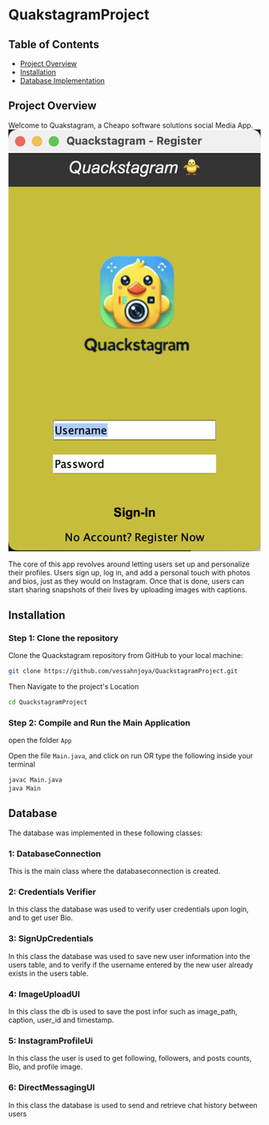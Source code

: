# QuakstagramProject

## Table of Contents

- [Project Overview](#project-overview)
- [Installation](#installation)
- [Database Implementation](#Database)

## Project Overview

Welcome to Quakstagram, a Cheapo software solutions social Media App.
![alt text](ReadMeImages/LoginUI.png)

The core of this app revolves around letting users set up and personalize their profiles.
Users sign up, log in, and add a personal touch with photos and bios, just as they
would on Instagram. Once that is done, users can start sharing snapshots of their lives
by uploading images with captions.

## Installation

### Step 1: Clone the repository

Clone the Quackstagram repository from GitHub to your local machine:

```bash
git clone https://github.com/vessahnjoya/QuackstagramProject.git
```

Then Navigate to the project's Location

```bash
cd QuackstagramProject
```

### Step 2: Compile and Run the Main Application

open the folder `App`

Open the file `Main.java`, and click on run OR type the following inside your terminal

```bash
javac Main.java
java Main
```

## Database

The database was implemented in these following classes:

### 1: DatabaseConnection
This is the main class where the databaseconnection is created.

### 2: Credentials Verifier
In this class the database was used to verify user credentials upon login, and to get user Bio.

### 3: SignUpCredentials
In this class the database was used to save new user information into the users table, and to verify if the username entered by the new user already exists in the users table.

### 4: ImageUploadUI
In this class the db is used to save the post infor such as image_path, caption, user_id and timestamp.

### 5: InstagramProfileUi
In this class the user is used to get following, followers, and posts counts, Bio, and profile image.

### 6: DirectMessagingUI
In this class the database is used to send and retrieve chat history between users

